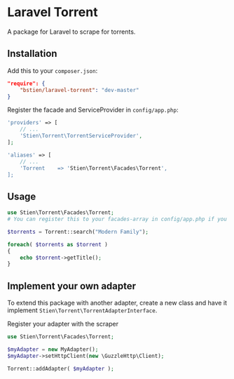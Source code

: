 # Laravel Torrent

A package for Laravel to scrape for torrents.

## Installation
Add this to your `composer.json`:
```json
"require": {
    "bstien/laravel-torrent": "dev-master"
}
```

Register the facade and ServiceProvider in `config/app.php`:
```php
'providers' => [
    // ...
    'Stien\Torrent\TorrentServiceProvider',
];

'aliases' => [
    // ...
    'Torrent    => 'Stien\Torrent\Facades\Torrent',
];
```

## Usage
```php
use Stien\Torrent\Facades\Torrent;
# You can register this to your facades-array in config/app.php if you like

$torrents = Torrent::search("Modern Family");

foreach( $torrents as $torrent )
{
    echo $torrent->getTitle();
}
```

## Implement your own adapter
To extend this package with another adapter, create a new class and have it implement `Stien\Torrent\TorrentAdapterInterface`.

Register your adapter with the scraper
```php
use Stien\Torrent\Facades\Torrent;

$myAdapter = new MyAdapter();
$myAdapter->setHttpClient(new \GuzzleHttp\Client);

Torrent::addAdapter( $myAdapter );
```

